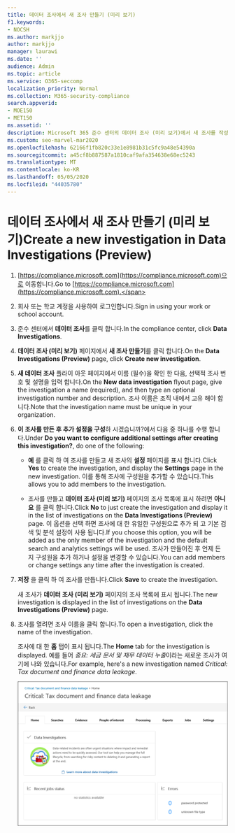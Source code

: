 ```yaml
---
title: 데이터 조사에서 새 조사 만들기 (미리 보기)
f1.keywords:
- NOCSH
ms.author: markjjo
author: markjjo
manager: laurawi
ms.date: ''
audience: Admin
ms.topic: article
ms.service: O365-seccomp
localization_priority: Normal
ms.collection: M365-security-compliance
search.appverid:
- MOE150
- MET150
ms.assetid: ''
description: Microsoft 365 준수 센터의 데이터 조사 (미리 보기)에서 새 조사를 작성, 구성 및 저장 하는 방법에 대해 알아봅니다.
ms.custom: seo-marvel-mar2020
ms.openlocfilehash: 62166f1fb820c33e1e8981b31c5fc9a48e54390a
ms.sourcegitcommit: a45cf8b887587a1810caf9afa354638e68ec5243
ms.translationtype: MT
ms.contentlocale: ko-KR
ms.lasthandoff: 05/05/2020
ms.locfileid: "44035780"
---
```

# <a name="create-a-new-investigation-in-data-investigations-preview"></a><span data-ttu-id="ce140-103">데이터 조사에서 새 조사 만들기 (미리 보기)</span><span class="sxs-lookup"><span data-stu-id="ce140-103">Create a new investigation in Data Investigations (Preview)</span></span>

1. <span data-ttu-id="ce140-104">[https://compliance.microsoft.com](https://compliance.microsoft.com)으로 이동합니다.</span><span class="sxs-lookup"><span data-stu-id="ce140-104">Go to [https://compliance.microsoft.com](https://compliance.microsoft.com).</span></span>
    
2. <span data-ttu-id="ce140-105">회사 또는 학교 계정을 사용하여 로그인합니다.</span><span class="sxs-lookup"><span data-stu-id="ce140-105">Sign in using your work or school account.</span></span>
    
3. <span data-ttu-id="ce140-106">준수 센터에서 **데이터 조사**를 클릭 합니다.</span><span class="sxs-lookup"><span data-stu-id="ce140-106">In the compliance center, click **Data Investigations**.</span></span>
 
4. <span data-ttu-id="ce140-107">**데이터 조사 (미리 보기)** 페이지에서 **새 조사 만들기**를 클릭 합니다.</span><span class="sxs-lookup"><span data-stu-id="ce140-107">On the **Data Investigations (Preview)** page, click **Create new investigation**.</span></span>
    
5. <span data-ttu-id="ce140-108">**새 데이터 조사** 플라이 아웃 페이지에서 이름 (필수)을 확인 한 다음, 선택적 조사 번호 및 설명을 입력 합니다.</span><span class="sxs-lookup"><span data-stu-id="ce140-108">On the **New data investigation** flyout page, give the investigation a name (required), and then type an optional investigation number and description.</span></span> <span data-ttu-id="ce140-109">조사 이름은 조직 내에서 고유 해야 합니다.</span><span class="sxs-lookup"><span data-stu-id="ce140-109">Note that the investigation name must be unique in your organization.</span></span>

6. <span data-ttu-id="ce140-110">**이 조사를 만든 후 추가 설정을 구성**하 시겠습니까?에서 다음 중 하나를 수행 합니다.</span><span class="sxs-lookup"><span data-stu-id="ce140-110">Under **Do you want to configure additional settings after creating this investigation?**, do one of the following:</span></span>

    - <span data-ttu-id="ce140-111">**예** 를 클릭 하 여 조사를 만들고 새 조사의 **설정** 페이지를 표시 합니다.</span><span class="sxs-lookup"><span data-stu-id="ce140-111">Click **Yes** to create the investigation, and display the **Settings** page in the new investigation.</span></span> <span data-ttu-id="ce140-112">이를 통해 조사에 구성원을 추가할 수 있습니다.</span><span class="sxs-lookup"><span data-stu-id="ce140-112">This allows you to add members to the investigation.</span></span>
    
    - <span data-ttu-id="ce140-113">조사를 만들고 **데이터 조사 (미리 보기)** 페이지의 조사 목록에 표시 하려면 **아니요** 를 클릭 합니다.</span><span class="sxs-lookup"><span data-stu-id="ce140-113">Click **No** to just create the investigation and display it in the list of investigations on the **Data Investigations (Preview)** page.</span></span> <span data-ttu-id="ce140-114">이 옵션을 선택 하면 조사에 대 한 유일한 구성원으로 추가 되 고 기본 검색 및 분석 설정이 사용 됩니다.</span><span class="sxs-lookup"><span data-stu-id="ce140-114">If you choose this option, you will be added as the only member of the investigation and the default search and analytics settings will be used.</span></span> <span data-ttu-id="ce140-115">조사가 만들어진 후 언제 든 지 구성원을 추가 하거나 설정을 변경할 수 있습니다.</span><span class="sxs-lookup"><span data-stu-id="ce140-115">You can add members or change settings any time after the investigation is created.</span></span>

7. <span data-ttu-id="ce140-116">**저장** 을 클릭 하 여 조사를 만듭니다.</span><span class="sxs-lookup"><span data-stu-id="ce140-116">Click **Save** to create the investigation.</span></span>

    <span data-ttu-id="ce140-117">새 조사가 **데이터 조사 (미리 보기)** 페이지의 조사 목록에 표시 됩니다.</span><span class="sxs-lookup"><span data-stu-id="ce140-117">The new investigation is displayed in the list of investigations on the **Data Investigations (Preview)** page.</span></span> 

8. <span data-ttu-id="ce140-118">조사를 열려면 조사 이름을 클릭 합니다.</span><span class="sxs-lookup"><span data-stu-id="ce140-118">To open a investigation, click the name of the investigation.</span></span> 

    <span data-ttu-id="ce140-119">조사에 대 한 **홈** 탭이 표시 됩니다.</span><span class="sxs-lookup"><span data-stu-id="ce140-119">The **Home** tab for the investigation is displayed.</span></span> <span data-ttu-id="ce140-120">예를 들어 *중요: 세금 문서 및 재무 데이터 누출*이라는 새로운 조사가 여기에 나와 있습니다.</span><span class="sxs-lookup"><span data-stu-id="ce140-120">For example, here's a new investigation named *Critical: Tax document and finance data leakage*.</span></span>

    ![데이터 조사에서 새 조사를 위한 홈 탭](../media/NewDataInvestigations.png)
